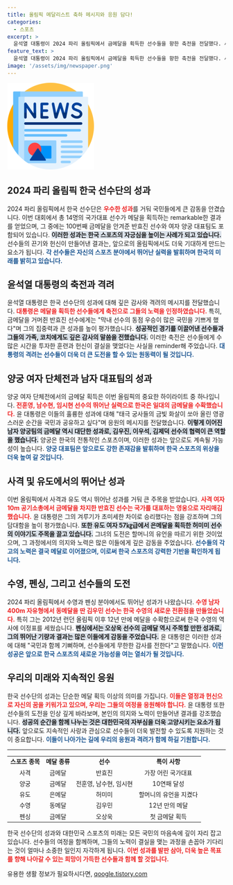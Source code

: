 ```yaml
---
title: 올림픽 메달리스트 축하 메시지와 응원 담다!
categories:
  - 스포츠
excerpt: >
  윤석열 대통령이 2024 파리 올림픽에서 금메달을 획득한 선수들을 향한 축전을 전달했다. 사격과 양궁에서의 쾌거, 그리고 감동적인 도전 이야기들이 담긴 메시지를 통해 선수들의 노력과 성과를 격려했다.
feature_text: >
  윤석열 대통령이 2024 파리 올림픽에서 금메달을 획득한 선수들을 향한 축전을 전달했다. 사격과 양궁에서의 쾌거, 그리고 감동적인 도전 이야기들이 담긴 메시지를 통해 선수들의 노력과 성과를 격려했다.
image: '/assets/img/newspaper.png'
---
```


<p><img src="/assets/img/newspaper.png" alt="kimp 속보" /></p>

<h2 data-ke-size="size26">2024 파리 올림픽 한국 선수단의 성과</h2>

<p data-ke-size="size16"></p>

<p>2024 파리 올림픽에서 한국 선수단은 <b><span style="color: #ee2323;">우수한 성과</span></b>를 거둬 국민들에게 큰 감동을 안겼습니다. 이번 대회에서 총 14명의 국가대표 선수가 메달을 획득하는 remarkable한 결과를 얻었으며, 그 중에는 100번째 금메달을 안겨준 반효진 선수와 여자 양궁 대표팀도 포함되어 있습니다. <b><span style="background-color: #21538527;">이러한 성과는 한국 스포츠의 자긍심을 높이는 사례가 되고 있습니다.</span></b> 선수들의 끈기와 헌신이 만들어낸 결과는, 앞으로의 올림픽에서도 더욱 기대하게 만드는 요소가 됩니다. <b><span style="color: #1a5490;">각 선수들은 자신의 스포츠 분야에서 뛰어난 실력을 발휘하며 한국의 미래를 밝히고 있습니다.</span></b></p>

<h2 data-ke-size="size26">윤석열 대통령의 축전과 격려</h2>

<p data-ke-size="size16"></p>

<p>윤석열 대통령은 한국 선수단의 성과에 대해 깊은 감사와 격려의 메시지를 전달했습니다. <b><span style="color: #ee2323;">대통령은 메달을 획득한 선수들에게 축전으로 그들의 노력을 인정하였습니다.</span></b> 특히, 금메달을 거머쥔 반효진 선수에게는 "막내 선수의 동점 우승이 많은 국민을 기쁘게 했다"며 그의 집중력과 큰 성과를 높이 평가했습니다. <b><span style="background-color: #21538527;">성공적인 경기를 이끌어낸 선수들과 그들의 가족, 코치에게도 깊은 감사의 말씀을 전했습니다.</span></b> 이러한 축전은 선수들에게 수많은 시간을 투자한 훈련과 헌신이 결실을 맺었다는 사실을 reminder해 주었습니다. <b><span style="color: #1a5490;">대통령의 격려는 선수들이 더욱 더 큰 도전을 할 수 있는 원동력이 될 것입니다.</span></b></p>

<h2 data-ke-size="size26">양궁 여자 단체전과 남자 대표팀의 성과</h2>

<p data-ke-size="size16"></p>

<p>양궁 여자 단체전에서의 금메달 획득은 이번 올림픽의 중요한 하이라이트 중 하나입니다. <b><span style="color: #ee2323;">전훈영, 남수현, 임시현 선수의 뛰어난 실력으로 한국은 일대의 금메달을 수확했습니다.</span></b> 윤 대통령은 이들의 훌륭한 성과에 대해 "태극 궁사들의 금빛 화살이 쏘아 올린 영광스러운 순간을 국민과 공유하고 싶다"며 응원의 메시지를 전달했습니다. <b><span style="background-color: #21538527;">이렇게 이어진 남자 양궁팀의 금메달 역시 대단한 성과로, 김우진, 이우석, 김제덕 선수의 협력이 큰 역할을 했습니다.</span></b> 양궁은 한국의 전통적인 스포츠이며, 이러한 성과는 앞으로도 계속될 가능성이 높습니다. <b><span style="color: #1a5490;">양궁 대표팀은 앞으로도 강한 존재감을 발휘하며 한국 스포츠의 위상을 더욱 높여 갈 것입니다.</span></b></p>

<h2 data-ke-size="size26">사격 및 유도에서의 뛰어난 성과</h2>

<p data-ke-size="size16"></p>

<p>이번 올림픽에서 사격과 유도 역시 뛰어난 성과를 거둬 큰 주목을 받았습니다. <b><span style="color: #ee2323;">사격 여자 10m 공기소총에서 금메달을 차지한 반효진 선수는 국가를 대표하는 영웅으로 자리매김했습니다.</span></b> 윤 대통령은 그의 겨루기가 초미세한 차이로 승리했다는 점을 강조하며 그의 담대함을 높이 평가했습니다. <b><span style="background-color: #21538527;">또한 유도 여자 57㎏급에서 은메달을 획득한 허미미 선수의 이야기도 주목을 끌고 있습니다.</span></b> 그녀의 도전은 할머니의 유언을 따르기 위한 것이었으며, 그 과정에서의 의지와 노력은 많은 이들에게 깊은 감동을 주었습니다. <b><span style="color: #1a5490;">선수들의 각고의 노력은 결국 메달로 이어졌으며, 이로써 한국 스포츠의 강력한 기반을 확인하게 됩니다.</span></b></p>

<h2 data-ke-size="size26">수영, 펜싱, 그리고 선수들의 도전</h2>

<p data-ke-size="size16"></p>

<p>2024 파리 올림픽에서 수영과 펜싱 분야에서도 뛰어난 성과가 나왔습니다. <b><span style="color: #ee2323;">수영 남자 400m 자유형에서 동메달을 딴 김우민 선수는 한국 수영의 새로운 전환점을 만들었습니다.</span></b> 특히 그는 2012년 런던 올림픽 이후 12년 만에 메달을 수확함으로써 한국 수영의 역사에 이정표를 세웠습니다. <b><span style="background-color: #21538527;">펜싱에서는 오상욱 선수의 금메달 역시 주목할 만한 성과로, 그의 뛰어난 기량과 결과는 많은 이들에게 감동을 주었습니다.</span></b> 윤 대통령은 이러한 성과에 대해 "국민과 함께 기뻐하며, 선수들에게 무한한 감사를 전한다"고 말했습니다. <b><span style="color: #1a5490;">이런 성공은 앞으로 한국 스포츠의 새로운 가능성을 여는 열쇠가 될 것입니다.</span></b></p>

<h2 data-ke-size="size26">우리의 미래와 지속적인 응원</h2>

<p data-ke-size="size16"></p>

<p>한국 선수단의 성과는 단순한 메달 획득 이상의 의미를 가집니다. <b><span style="color: #ee2323;">이들은 열정과 헌신으로 자신의 꿈을 키워가고 있으며, 우리는 그들의 여정을 응원해야 합니다.</span></b> 윤 대통령 또한 선수들의 도전을 인상 깊게 바라보며, 본인의 의지와 노력이 만들어낸 결과를 강조했습니다. <b><span style="background-color: #21538527;">성공의 순간을 함께 나누는 것은 대한민국의 자부심을 더욱 고양시키는 요소가 됩니다.</span></b> 앞으로도 지속적인 사랑과 관심으로 선수들이 더욱 발전할 수 있도록 지원하는 것이 중요합니다. <b><span style="color: #1a5490;">이들이 나아가는 길에 우리의 응원과 격려가 함께 하길 기원합니다.</span></b></p>

<hr>

<table style="width: 100%; border-collapse: collapse;">
  <tr>
    <td style="text-align: center; height: 17px;"><b>스포츠 종목</b></td>
    <td style="text-align: center; height: 17px;"><b>메달 종류</b></td>
    <td style="text-align: center; height: 17px;"><b>선수</b></td>
    <td style="text-align: center; height: 17px;"><b>특이 사항</b></td>
  </tr>
  <tr>
    <td style="text-align: center; height: 17px;">사격</td>
    <td style="text-align: center; height: 17px;">금메달</td>
    <td style="text-align: center; height: 17px;">반효진</td>
    <td style="text-align: center; height: 17px;">가장 어린 국가대표</td>
  </tr>
  <tr>
    <td style="text-align: center; height: 17px;">양궁</td>
    <td style="text-align: center; height: 17px;">금메달</td>
    <td style="text-align: center; height: 17px;">전훈영, 남수현, 임시현</td>
    <td style="text-align: center; height: 17px;">10연패 달성</td>
  </tr>
  <tr>
    <td style="text-align: center; height: 17px;">유도</td>
    <td style="text-align: center; height: 17px;">은메달</td>
    <td style="text-align: center; height: 17px;">허미미</td>
    <td style="text-align: center; height: 17px;">할머니의 유언을 지켰다</td>
  </tr>
  <tr>
    <td style="text-align: center; height: 17px;">수영</td>
    <td style="text-align: center; height: 17px;">동메달</td>
    <td style="text-align: center; height: 17px;">김우민</td>
    <td style="text-align: center; height: 17px;">12년 만의 메달</td>
  </tr>
  <tr>
    <td style="text-align: center; height: 17px;">펜싱</td>
    <td style="text-align: center; height: 17px;">금메달</td>
    <td style="text-align: center; height: 17px;">오상욱</td>
    <td style="text-align: center; height: 17px;">첫 금메달 획득</td>
  </tr>
</table>

<p data-ke-size="size16"></p> 

<p>한국 선수단의 성과와 대한민국 스포츠의 미래는 모든 국민의 마음속에 깊이 자리 잡고 있습니다. 선수들의 여정을 함께하며, 그들의 노력이 결실을 맺는 과정을 손꼽아 기다리는 것이 얼마나 소중한 일인지 자각하게 됩니다. <b><span style="color: #ee2323;">이번 성과를 발판 삼아, 더욱 높은 목표를 향해 나아갈 수 있는 희망이 가득한 선수들과 함께 할 것입니다.</span></b></p>
유용한 생활 정보가 필요하시다면, <a href="https://qoogle.tistory.com" rel="dofollow">qoogle.tistory.com</a>


